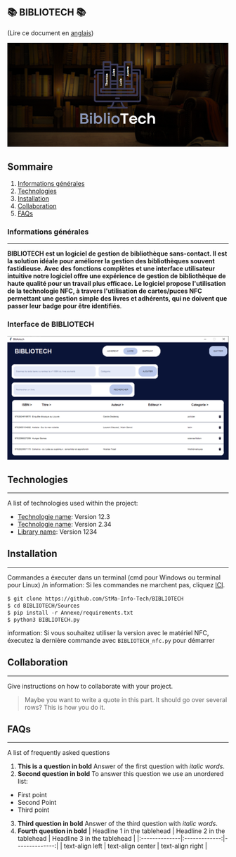 ## 📚 BIBLIOTECH 📚

(Lire ce document en [anglais](README.md))

<p align="center">
  <img src="https://github.com/StMa-Info-Tech/BIBLIOTECH/blob/main/img_readme/fond.PNG" alt="Sublime's custom image"/>
</p>

## Sommaire
1. [Informations générales](#Informations-générales)
2. [Technologies](#technologies)
3. [Installation](#installation)
4. [Collaboration](#collaboration)
5. [FAQs](#faqs)
### Informations générales
***
**BIBLIOTECH est un logiciel de gestion de bibliothèque sans-contact. Il est la solution idéale pour améliorer la gestion des bibliothèques souvent fastidieuse.
Avec des fonctions complètes et une interface utilisateur intuitive notre logiciel offre une expérience de gestion de bibliothèque de haute qualité pour un travail plus efficace. 
Le logiciel propose l'utilisation de la technologie NFC, à travers l'utilisation de cartes/puces NFC permettant une gestion simple des livres et adhérents, qui ne doivent que passer leur badge pour être identifiés**.
### Interface de BIBLIOTECH
![Image text](https://github.com/StMa-Info-Tech/BIBLIOTECH/blob/main/img_readme/menu_livre.PNG)
## Technologies
***
A list of technologies used within the project:
* [Technologie name](https://example.com): Version 12.3 
* [Technologie name](https://example.com): Version 2.34
* [Library name](https://example.com): Version 1234
## Installation
***
Commandes a éxecuter dans un terminal (cmd pour Windows ou terminal pour Linux) /n
information: Si les commandes ne marchent pas, cliquez [ICI](#Informations-générales).
```
$ git clone https://github.com/StMa-Info-Tech/BIBLIOTECH
$ cd BIBLIOTECH/Sources
$ pip install -r Annexe/requirements.txt
$ python3 BIBLIOTECH.py
```
information: Si vous souhaitez utiliser la version avec le matériel NFC, éxecutez la dernière commande avec ```BIBLIOTECH_nfc.py``` pour démarrer 
## Collaboration
***
Give instructions on how to collaborate with your project.
> Maybe you want to write a quote in this part. 
> It should go over several rows?
> This is how you do it.
## FAQs
***
A list of frequently asked questions
1. **This is a question in bold**
Answer of the first question with _italic words_. 
2. __Second question in bold__ 
To answer this question we use an unordered list:
* First point
* Second Point
* Third point
3. **Third question in bold**
Answer of the third question with *italic words*.
4. **Fourth question in bold**
| Headline 1 in the tablehead | Headline 2 in the tablehead | Headline 3 in the tablehead |
|:--------------|:-------------:|--------------:|
| text-align left | text-align center | text-align right |
